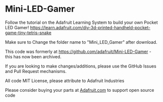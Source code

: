 Mini-LED-Gamer
==============
Follow the tutorial on the Adafruit Learning System to build your own Pocket LED Gamer!
https://learn.adafruit.com/diy-3d-printed-handheld-pocket-game-tiny-tetris-snake

Make sure to Change the folder name to "Mini_LED_Gamer" after download.

This code was formerly at https://github.com/adafruit/Mini-LED-Gamer - this has now been archived.

If you are looking to make changes/additions, please use the GitHub Issues and Pull Request mechanisms.

All code MIT License, please attribute to Adafruit Industries

Please consider buying your parts at [Adafruit.com](https://www.adafruit.com) to support open source code
